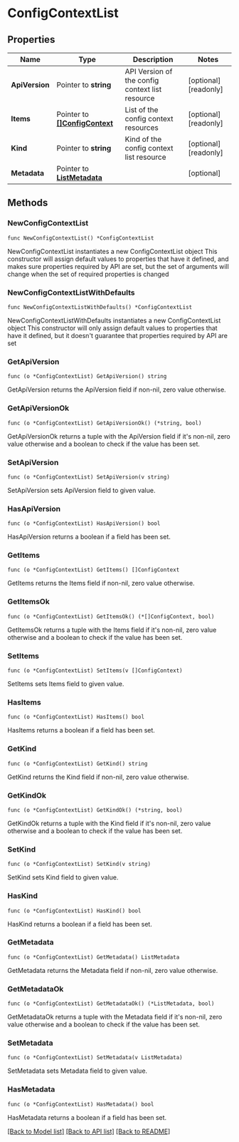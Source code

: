 # ConfigContextList

## Properties

Name | Type | Description | Notes
------------ | ------------- | ------------- | -------------
**ApiVersion** | Pointer to **string** | API Version of the config context list resource | [optional] [readonly] 
**Items** | Pointer to [**[]ConfigContext**](ConfigContext.md) | List of the config context resources | [optional] [readonly] 
**Kind** | Pointer to **string** | Kind of the config context list resource | [optional] [readonly] 
**Metadata** | Pointer to [**ListMetadata**](ListMetadata.md) |  | [optional] 

## Methods

### NewConfigContextList

`func NewConfigContextList() *ConfigContextList`

NewConfigContextList instantiates a new ConfigContextList object
This constructor will assign default values to properties that have it defined,
and makes sure properties required by API are set, but the set of arguments
will change when the set of required properties is changed

### NewConfigContextListWithDefaults

`func NewConfigContextListWithDefaults() *ConfigContextList`

NewConfigContextListWithDefaults instantiates a new ConfigContextList object
This constructor will only assign default values to properties that have it defined,
but it doesn't guarantee that properties required by API are set

### GetApiVersion

`func (o *ConfigContextList) GetApiVersion() string`

GetApiVersion returns the ApiVersion field if non-nil, zero value otherwise.

### GetApiVersionOk

`func (o *ConfigContextList) GetApiVersionOk() (*string, bool)`

GetApiVersionOk returns a tuple with the ApiVersion field if it's non-nil, zero value otherwise
and a boolean to check if the value has been set.

### SetApiVersion

`func (o *ConfigContextList) SetApiVersion(v string)`

SetApiVersion sets ApiVersion field to given value.

### HasApiVersion

`func (o *ConfigContextList) HasApiVersion() bool`

HasApiVersion returns a boolean if a field has been set.

### GetItems

`func (o *ConfigContextList) GetItems() []ConfigContext`

GetItems returns the Items field if non-nil, zero value otherwise.

### GetItemsOk

`func (o *ConfigContextList) GetItemsOk() (*[]ConfigContext, bool)`

GetItemsOk returns a tuple with the Items field if it's non-nil, zero value otherwise
and a boolean to check if the value has been set.

### SetItems

`func (o *ConfigContextList) SetItems(v []ConfigContext)`

SetItems sets Items field to given value.

### HasItems

`func (o *ConfigContextList) HasItems() bool`

HasItems returns a boolean if a field has been set.

### GetKind

`func (o *ConfigContextList) GetKind() string`

GetKind returns the Kind field if non-nil, zero value otherwise.

### GetKindOk

`func (o *ConfigContextList) GetKindOk() (*string, bool)`

GetKindOk returns a tuple with the Kind field if it's non-nil, zero value otherwise
and a boolean to check if the value has been set.

### SetKind

`func (o *ConfigContextList) SetKind(v string)`

SetKind sets Kind field to given value.

### HasKind

`func (o *ConfigContextList) HasKind() bool`

HasKind returns a boolean if a field has been set.

### GetMetadata

`func (o *ConfigContextList) GetMetadata() ListMetadata`

GetMetadata returns the Metadata field if non-nil, zero value otherwise.

### GetMetadataOk

`func (o *ConfigContextList) GetMetadataOk() (*ListMetadata, bool)`

GetMetadataOk returns a tuple with the Metadata field if it's non-nil, zero value otherwise
and a boolean to check if the value has been set.

### SetMetadata

`func (o *ConfigContextList) SetMetadata(v ListMetadata)`

SetMetadata sets Metadata field to given value.

### HasMetadata

`func (o *ConfigContextList) HasMetadata() bool`

HasMetadata returns a boolean if a field has been set.


[[Back to Model list]](../README.md#documentation-for-models) [[Back to API list]](../README.md#documentation-for-api-endpoints) [[Back to README]](../README.md)


